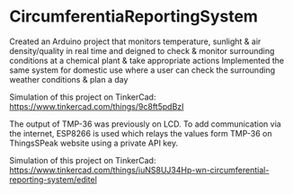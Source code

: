 # CircumferentiaReportingSystem
Created an Arduino project that monitors temperature, sunlight &amp; air density/quality in real time and deigned to check &amp; monitor surrounding conditions at a chemical plant &amp; take appropriate actions Implemented the same system for domestic use where a user can check the surrounding weather conditions &amp; plan a day

Simulation of this project on TinkerCad: https://www.tinkercad.com/things/9c8ft5pdBzI

The output of TMP-36 was previously on LCD. To add communication via the internet, ESP8266 is used which relays the values form TMP-36 on ThingsSPeak website using a private API key.

Simulation of this project on TinkerCad: https://www.tinkercad.com/things/iuNS8UJ34Hp-wn-circumferential-reporting-system/editel
